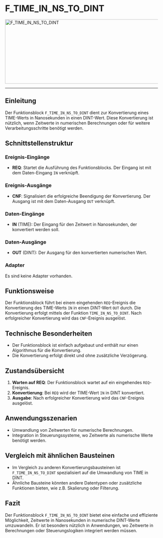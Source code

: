 # F_TIME_IN_NS_TO_DINT

<img width="1528" height="212" alt="F_TIME_IN_NS_TO_DINT" src="https://github.com/user-attachments/assets/1bf1ef7f-a9cc-4407-a8c7-72c2401edce4" />

* * * * * * * * * *
## Einleitung
Der Funktionsblock `F_TIME_IN_NS_TO_DINT` dient zur Konvertierung eines TIME-Werts in Nanosekunden in einen DINT-Wert. Diese Konvertierung ist nützlich, wenn Zeitwerte in numerischen Berechnungen oder für weitere Verarbeitungsschritte benötigt werden.

## Schnittstellenstruktur
### **Ereignis-Eingänge**
- **REQ**: Startet die Ausführung des Funktionsblocks. Der Eingang ist mit dem Daten-Eingang `IN` verknüpft.

### **Ereignis-Ausgänge**
- **CNF**: Signalisiert die erfolgreiche Beendigung der Konvertierung. Der Ausgang ist mit dem Daten-Ausgang `OUT` verknüpft.

### **Daten-Eingänge**
- **IN** (TIME): Der Eingang für den Zeitwert in Nanosekunden, der konvertiert werden soll.

### **Daten-Ausgänge**
- **OUT** (DINT): Der Ausgang für den konvertierten numerischen Wert.

### **Adapter**
Es sind keine Adapter vorhanden.

## Funktionsweise
Der Funktionsblock führt bei einem eingehenden `REQ`-Ereignis die Konvertierung des TIME-Werts `IN` in einen DINT-Wert `OUT` durch. Die Konvertierung erfolgt mittels der Funktion `TIME_IN_NS_TO_DINT`. Nach erfolgreicher Konvertierung wird das `CNF`-Ereignis ausgelöst.

## Technische Besonderheiten
- Der Funktionsblock ist einfach aufgebaut und enthält nur einen Algorithmus für die Konvertierung.
- Die Konvertierung erfolgt direkt und ohne zusätzliche Verzögerung.

## Zustandsübersicht
1. **Warten auf REQ**: Der Funktionsblock wartet auf ein eingehendes `REQ`-Ereignis.
2. **Konvertierung**: Bei `REQ` wird der TIME-Wert `IN` in DINT konvertiert.
3. **Ausgabe**: Nach erfolgreicher Konvertierung wird das `CNF`-Ereignis ausgelöst.

## Anwendungsszenarien
- Umwandlung von Zeitwerten für numerische Berechnungen.
- Integration in Steuerungssysteme, wo Zeitwerte als numerische Werte benötigt werden.

## Vergleich mit ähnlichen Bausteinen
- Im Vergleich zu anderen Konvertierungsbausteinen ist `F_TIME_IN_NS_TO_DINT` spezialisiert auf die Umwandlung von TIME in DINT.
- Ähnliche Bausteine könnten andere Datentypen oder zusätzliche Funktionen bieten, wie z.B. Skalierung oder Filterung.

## Fazit
Der Funktionsblock `F_TIME_IN_NS_TO_DINT` bietet eine einfache und effiziente Möglichkeit, Zeitwerte in Nanosekunden in numerische DINT-Werte umzuwandeln. Er ist besonders nützlich in Anwendungen, wo Zeitwerte in Berechnungen oder Steuerungslogiken integriert werden müssen.

